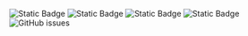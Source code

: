 ![Static Badge](https://img.shields.io/badge/blacklists-60-000000) ![Static Badge](https://img.shields.io/badge/blacklisted-3047137-cc0000) ![Static Badge](https://img.shields.io/badge/whitelisted-2242-00CC00) ![Static Badge](https://img.shields.io/badge/streaming_blacklist-28106-000000) ![GitHub issues](https://img.shields.io/github/issues/fabriziosalmi/blacklists)
